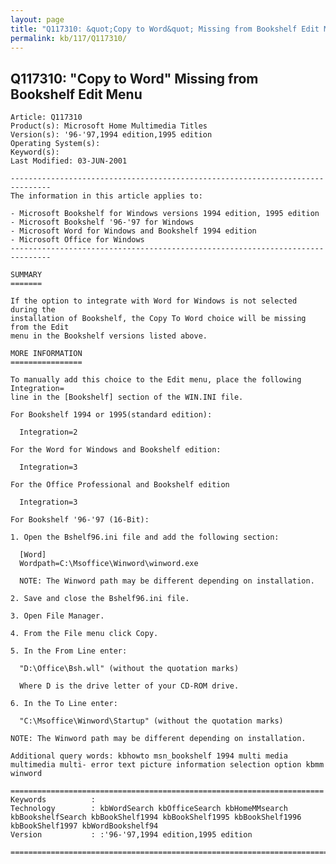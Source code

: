 ```yaml
---
layout: page
title: "Q117310: &quot;Copy to Word&quot; Missing from Bookshelf Edit Menu"
permalink: kb/117/Q117310/
---
```


## Q117310: &quot;Copy to Word&quot; Missing from Bookshelf Edit Menu

	Article: Q117310
	Product(s): Microsoft Home Multimedia Titles
	Version(s): '96-'97,1994 edition,1995 edition
	Operating System(s): 
	Keyword(s): 
	Last Modified: 03-JUN-2001
	
	-------------------------------------------------------------------------------
	The information in this article applies to:
	
	- Microsoft Bookshelf for Windows versions 1994 edition, 1995 edition 
	- Microsoft Bookshelf '96-'97 for Windows 
	- Microsoft Word for Windows and Bookshelf 1994 edition 
	- Microsoft Office for Windows 
	-------------------------------------------------------------------------------
	
	SUMMARY
	=======
	
	If the option to integrate with Word for Windows is not selected during the
	installation of Bookshelf, the Copy To Word choice will be missing from the Edit
	menu in the Bookshelf versions listed above.
	
	MORE INFORMATION
	================
	
	To manually add this choice to the Edit menu, place the following Integration=
	line in the [Bookshelf] section of the WIN.INI file.
	
	For Bookshelf 1994 or 1995(standard edition):
	
	  Integration=2
	
	For the Word for Windows and Bookshelf edition:
	
	  Integration=3
	
	For the Office Professional and Bookshelf edition
	
	  Integration=3
	
	For Bookshelf '96-'97 (16-Bit):
	
	1. Open the Bshelf96.ini file and add the following section:
	
	  [Word]
	  Wordpath=C:\Msoffice\Winword\winword.exe
	
	  NOTE: The Winword path may be different depending on installation.
	
	2. Save and close the Bshelf96.ini file.
	
	3. Open File Manager.
	
	4. From the File menu click Copy.
	
	5. In the From Line enter:
	
	  "D:\Office\Bsh.wll" (without the quotation marks)
	
	  Where D is the drive letter of your CD-ROM drive.
	
	6. In the To Line enter:
	
	  "C:\Msoffice\Winword\Startup" (without the quotation marks)
	
	NOTE: The Winword path may be different depending on installation.
	
	Additional query words: kbhowto msn_bookshelf 1994 multi media multimedia multi- error text picture information selection option kbmm winword
	
	======================================================================
	Keywords          :  
	Technology        : kbWordSearch kbOfficeSearch kbHomeMMsearch kbBookshelfSearch kbBookShelf1994 kbBookShelf1995 kbBookShelf1996 kbBookShelf1997 kbWordBookshelf94
	Version           : :'96-'97,1994 edition,1995 edition
	
	=============================================================================
	
